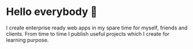 # Hello everybody 🙌

I create enterprise ready web apps in my spare time for myself, friends and clients. From time to time I publish useful projects which I create for learning purpose. 
